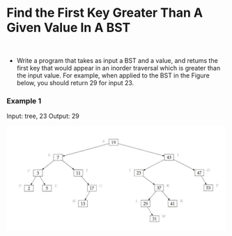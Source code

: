 # Find the First Key Greater Than A Given Value In A BST

<br>

- Write a program that takes as input a BST and a value, and retums the first key that would appear in an inorder traversal which is greater than the input value. 
For example, when applied to the BST in the Figure below, you should return 29 for input 23.

### Example 1
Input: tree, 23
Output: 29

![Binary Search Tree](../../../assets/bst.png)